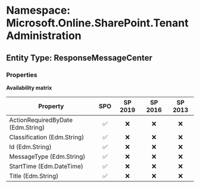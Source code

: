 # Namespace: Microsoft.Online.SharePoint.TenantAdministration

## Entity Type: ResponseMessageCenter

### Properties

**Availability matrix**

Property | SPO | SP 2019 | SP 2016 | SP 2013
----------|:---:|:-------:|:-------:|:-------:
ActionRequiredByDate (Edm.String) | ✅ | ❌ | ❌ | ❌
Classification (Edm.String) | ✅ | ❌ | ❌ | ❌
Id (Edm.String) | ✅ | ❌ | ❌ | ❌
MessageType (Edm.String) | ✅ | ❌ | ❌ | ❌
StartTime (Edm.DateTime) | ✅ | ❌ | ❌ | ❌
Title (Edm.String) | ✅ | ❌ | ❌ | ❌